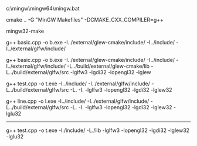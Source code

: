 c:\mingw\mingw64\mingw.bat

cmake .. -G "MinGW Makefiles" -DCMAKE_CXX_COMPILER=g++

mingw32-make

g++ basic.cpp -o b.exe -I../external/glew-cmake/include/ -I../include/ -I../external/glfw/include/

g++ basic.cpp -o b.exe -I../external/glew-cmake/include/ -I../include/ -I../external/glfw/include/ -L../build/external/glew-cmake/lib -L../build/external/glfw/src -lglfw3 -lgdi32 -lopengl32 -lglew

g++ test.cpp -o t.exe -I../include/ -I../external/glfw/include/ -L../build/external/glfw/src -L. -I. -lglfw3 -lopengl32 -lgdi32 -lglew32

g++ line.cpp -o l.exe -I../include/ -I../external/glfw/include/ -L../build/external/glfw/src -L. -I. -lglfw3 -lopengl32 -lgdi32 -lglew32 -lglu32


----------

g++ test.cpp -o t.exe -I./include/ -L./lib -lglfw3 -lopengl32 -lgdi32 -lglew32 -lglu32
